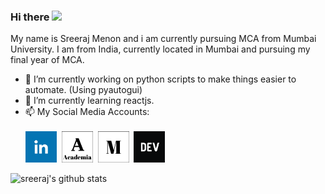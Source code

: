 


### Hi there <img src="https://raw.githubusercontent.com/MartinHeinz/MartinHeinz/master/wave.gif" width="30px">

My name is Sreeraj Menon and i am currently pursuing MCA from Mumbai University. I am from India, currently located in Mumbai and pursuing my final year of MCA. 
- 🔭 I’m currently working on python scripts to make things easier to automate. (Using pyautogui)
- 🌱 I’m currently learning reactjs.
- 📫 My Social Media Accounts: <br/><br/>
[![Linkedin](https://github.com/sreeraj7sm/sreeraj7sm/raw/master/Assets/linkedin.png)](https://www.linkedin.com/in/sreeraj-menon-98a35ab8/)&nbsp; 
[![Academia](https://github.com/sreeraj7sm/sreeraj7sm/raw/master/Assets/academia2.png)](https://independent.academia.edu/playstoreninja)&nbsp;
[![Medium](https://github.com/sreeraj7sm/sreeraj7sm/raw/master/Assets/medium.png)](https://medium.com/@sreeraj7.sm)&nbsp; 
[![DEV](https://github.com/sreeraj7sm/sreeraj7sm/raw/master/Assets/dev.png)](https://dev.to/sreeraj7sm)

![sreeraj's github stats](https://github-readme-stats.vercel.app/api?username=sreeraj7sm&show_icons=true&theme=nightowl)





